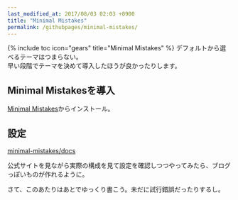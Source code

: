 ```yaml
---
last_modified_at: 2017/08/03 02:03 +0900
title: "Minimal Mistakes"
permalink: /githubpages/minimal-mistakes/
---
```

{% include toc icon="gears" title="Minimal Mistakes" %}
デフォルトから選べるテーマはつまらない。   
早い段階でテーマを決めて導入したほうが良かったりします。

## Minimal Mistakesを導入
[Minimal Mistakes](https://mmistakes.github.io/minimal-mistakes/)からインストール。

## 設定
[minimal-mistakes/docs](https://github.com/mmistakes/minimal-mistakes/tree/master/docs)

公式サイトを見ながら実際の構成を見て設定を確認しつつやってみたら、ブログっぽいものが作れるように。

さて、このあたりはあとでゆっくり書こう。未だに試行錯誤だったりするし。
